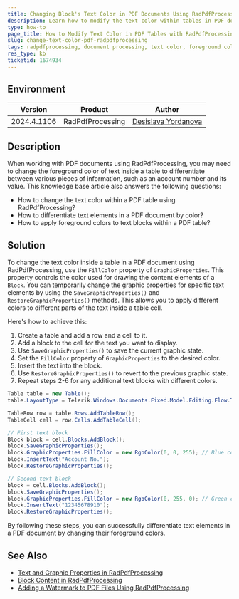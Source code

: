 ```yaml
---
title: Changing Block's Text Color in PDF Documents Using RadPdfProcessing
description: Learn how to modify the text color within tables in PDF documents using the RadPdfProcessing library.
type: how-to
page_title: How to Modify Text Color in PDF Tables with RadPdfProcessing
slug: change-text-color-pdf-radpdfprocessing
tags: radpdfprocessing, document processing, text color, foreground color, table, cell, block
res_type: kb
ticketid: 1674934
---
```


## Environment

| Version | Product | Author | 
| ---- | ---- | ---- | 
| 2024.4.1106| RadPdfProcessing |[Desislava Yordanova](https://www.telerik.com/blogs/author/desislava-yordanova)| 

## Description

When working with PDF documents using RadPdfProcessing, you may need to change the foreground color of text inside a table to differentiate between various pieces of information, such as an account number and its value. This knowledge base article also answers the following questions:
- How to change the text color within a PDF table using RadPdfProcessing?
- How to differentiate text elements in a PDF document by color?
- How to apply foreground colors to text blocks within a PDF table?

## Solution

To change the text color inside a table in a PDF document using RadPdfProcessing, use the `FillColor` property of `GraphicProperties`. This property controls the color used for drawing the content elements of a `Block`. You can temporarily change the graphic properties for specific text elements by using the `SaveGraphicProperties()` and `RestoreGraphicProperties()` methods. This allows you to apply different colors to different parts of the text inside a table cell. 

Here's how to achieve this:

1. Create a table and add a row and a cell to it.
2. Add a block to the cell for the text you want to display.
3. Use `SaveGraphicProperties()` to save the current graphic state.
4. Set the `FillColor` property of `GraphicProperties` to the desired color.
5. Insert the text into the block.
6. Use `RestoreGraphicProperties()` to revert to the previous graphic state.
7. Repeat steps 2-6 for any additional text blocks with different colors.

```csharp
Table table = new Table();
table.LayoutType = Telerik.Windows.Documents.Fixed.Model.Editing.Flow.TableLayoutType.FixedWidth;

TableRow row = table.Rows.AddTableRow();
TableCell cell = row.Cells.AddTableCell();

// First text block
Block block = cell.Blocks.AddBlock();
block.SaveGraphicProperties();
block.GraphicProperties.FillColor = new RgbColor(0, 0, 255); // Blue color for "Account No."
block.InsertText("Account No.");
block.RestoreGraphicProperties();

// Second text block
block = cell.Blocks.AddBlock();
block.SaveGraphicProperties();
block.GraphicProperties.FillColor = new RgbColor(0, 255, 0); // Green color for the account number value
block.InsertText("12345678910");
block.RestoreGraphicProperties();
```

By following these steps, you can successfully differentiate text elements in a PDF document by changing their foreground colors.

## See Also

- [Text and Graphic Properties in RadPdfProcessing](https://docs.telerik.com/devtools/document-processing/libraries/radpdfprocessing/editing/text-and-graphic-properties)
- [Block Content in RadPdfProcessing](https://docs.telerik.com/devtools/document-processing/libraries/radpdfprocessing/editing/block)
- [Adding a Watermark to PDF Files Using RadPdfProcessing](https://docs.telerik.com/devtools/document-processing/knowledge-base/add-watermark-pdf-radpdfprocessing)
